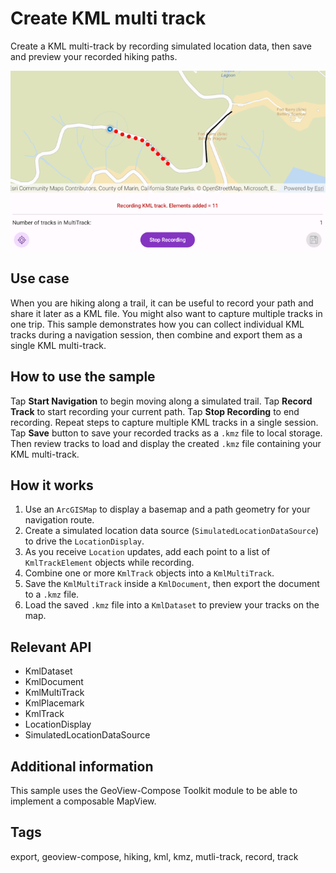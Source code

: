 # Create KML multi track

Create a KML multi-track by recording simulated location data, then save and preview your recorded hiking paths.

![Create KML multi track sample app](create-kml-multi-track.png)

## Use case

When you are hiking along a trail, it can be useful to record your path and share it later as a KML file. You might also want to capture multiple tracks in one trip. This sample demonstrates how you can collect individual KML tracks during a navigation session, then combine and export them as a single KML multi-track.

## How to use the sample

Tap **Start Navigation** to begin moving along a simulated trail. Tap **Record Track** to start recording your current path. Tap **Stop Recording** to end recording. Repeat steps to capture multiple KML tracks in a single session. Tap **Save** button to save your recorded tracks as a `.kmz` file to local storage. Then review tracks to load and display the created `.kmz` file containing your KML multi-track.

## How it works

1. Use an `ArcGISMap` to display a basemap and a path geometry for your navigation route.  
2. Create a simulated location data source (`SimulatedLocationDataSource`) to drive the `LocationDisplay`.  
3. As you receive `Location` updates, add each point to a list of `KmlTrackElement` objects while recording.  
4. Combine one or more `KmlTrack` objects into a `KmlMultiTrack`.  
5. Save the `KmlMultiTrack` inside a `KmlDocument`, then export the document to a `.kmz` file.  
6. Load the saved `.kmz` file into a `KmlDataset` to preview your tracks on the map.

## Relevant API

- KmlDataset  
- KmlDocument  
- KmlMultiTrack  
- KmlPlacemark  
- KmlTrack  
- LocationDisplay  
- SimulatedLocationDataSource  

## Additional information

This sample uses the GeoView-Compose Toolkit module to be able to implement a composable MapView.

## Tags

export, geoview-compose, hiking, kml, kmz, mutli-track, record, track
